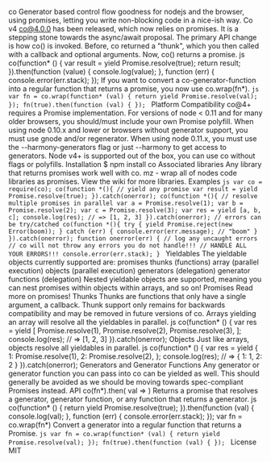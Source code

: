 co Generator based control flow goodness for nodejs and the browser, using promises, letting you write non-blocking code in a nice-ish way. Co v4 co@4.0.0 has been released, which now relies on promises. It is a stepping stone towards the async/await proposal. The primary API change is how co() is invoked. Before, co returned a "thunk", which you then called with a callback and optional arguments. Now, co() returns a promise. js co(function* () { var result = yield Promise.resolve(true); return result; }).then(function (value) { console.log(value); }, function (err) { console.error(err.stack); }); If you want to convert a co-generator-function into a regular function that returns a promise, you now use co.wrap(fn*). ```js var fn = co.wrap(function* (val) { return yield Promise.resolve(val); }); fn(true).then(function (val) { }); ``` Platform Compatibility co@4+ requires a Promise implementation. For versions of node < 0.11 and for many older browsers, you should/must include your own Promise polyfill. When using node 0.10.x and lower or browsers without generator support, you must use gnode and/or regenerator. When using node 0.11.x, you must use the --harmony-generators flag or just --harmony to get access to generators. Node v4+ is supported out of the box, you can use co without flags or polyfills. Installation $ npm install co Associated libraries Any library that returns promises work well with co. mz - wrap all of nodes code libraries as promises. View the wiki for more libraries. Examples ```js var co = require(co); co(function *(){ // yield any promise var result = yield Promise.resolve(true); }).catch(onerror); co(function *(){ // resolve multiple promises in parallel var a = Promise.resolve(1); var b = Promise.resolve(2); var c = Promise.resolve(3); var res = yield [a, b, c]; console.log(res); // => [1, 2, 3] }).catch(onerror); // errors can be try/catched co(function *(){ try { yield Promise.reject(new Error(boom)); } catch (err) { console.error(err.message); // "boom" } }).catch(onerror); function onerror(err) { // log any uncaught errors // co will not throw any errors you do not handle!!! // HANDLE ALL YOUR ERRORS!!! console.error(err.stack); } ``` Yieldables The yieldable objects currently supported are: promises thunks (functions) array (parallel execution) objects (parallel execution) generators (delegation) generator functions (delegation) Nested yieldable objects are supported, meaning you can nest promises within objects within arrays, and so on! Promises Read more on promises! Thunks Thunks are functions that only have a single argument, a callback. Thunk support only remains for backwards compatibility and may be removed in future versions of co. Arrays yielding an array will resolve all the yieldables in parallel. js co(function* () { var res = yield [ Promise.resolve(1), Promise.resolve(2), Promise.resolve(3), ]; console.log(res); // => [1, 2, 3] }).catch(onerror); Objects Just like arrays, objects resolve all yieldables in parallel. js co(function* () { var res = yield { 1: Promise.resolve(1), 2: Promise.resolve(2), }; console.log(res); // => { 1: 1, 2: 2 } }).catch(onerror); Generators and Generator Functions Any generator or generator function you can pass into co can be yielded as well. This should generally be avoided as we should be moving towards spec-compliant Promises instead. API co(fn*).then( val => ) Returns a promise that resolves a generator, generator function, or any function that returns a generator. js co(function* () { return yield Promise.resolve(true); }).then(function (val) { console.log(val); }, function (err) { console.error(err.stack); }); var fn = co.wrap(fn*) Convert a generator into a regular function that returns a Promise. ```js var fn = co.wrap(function* (val) { return yield Promise.resolve(val); }); fn(true).then(function (val) { }); ``` License MIT